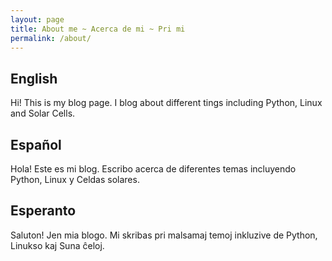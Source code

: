 ```yaml
---
layout: page
title: About me ~ Acerca de mi ~ Pri mi
permalink: /about/
---
```

## English

Hi! This is my blog page. I blog about different tings including Python, Linux and Solar Cells.

## Español

Hola! Este es mi blog. Escribo acerca de diferentes temas incluyendo Python, Linux y Celdas solares.

## Esperanto

Saluton! Jen mia blogo. Mi skribas pri malsamaj temoj inkluzive de Python, Linukso kaj Suna ĉeloj.

